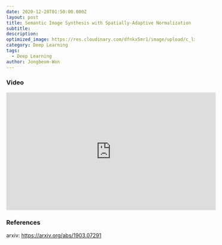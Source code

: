 ```yaml
---
date: 2020-12-28T01:50:00.000Z
layout: post
title: Semantic Image Synthesis with Spatially-Adaptive Normalization
subtitle: 
description: 
optimized_image: https://res.cloudinary.com/dfnkx5mr1/image/upload/c_limit,h_200,w_380/v1609604451/post_img/14bdcdd0-4aff-11e9-bbbd-8ff0d03ba4ac_j80pqf.gif
category: Deep Learning
tags:
  - Deep Learning
author: Jongbeom-Won
---
```


### Video
<iframe width="560" height="315" src="https://www.youtube.com/embed/R4i7EdLO_Yo" frameborder="0" allow="accelerometer; autoplay; clipboard-write; encrypted-media; gyroscope; picture-in-picture" allowfullscreen></iframe>

### References
arxiv: https://arxiv.org/abs/1903.07291
